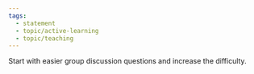 ```yaml
---
tags:
  - statement
  - topic/active-learning
  - topic/teaching
---
```

Start with easier group discussion questions and increase the difficulty.